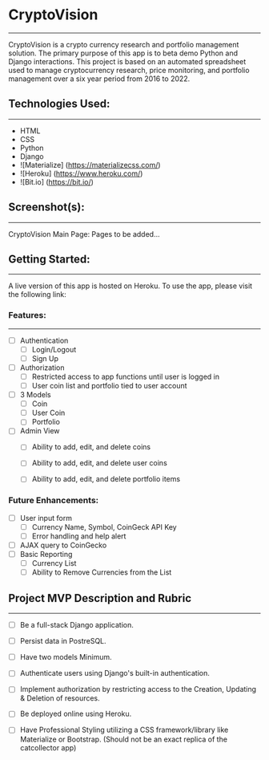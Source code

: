 # CryptoVision
--- 

CryptoVision is a crypto currency research and portfolio management solution. The primary purpose of this app is to beta demo Python and Django interactions. This project is based on an automated spreadsheet used to manage cryptocurrency research, price monitoring, and portfolio management over a six year period from 2016 to 2022. 

## Technologies Used: 
--- 

- HTML
- CSS
- Python
- Django
- ![Materialize] (https://materializecss.com/)
- ![Heroku] (https://www.heroku.com/)
- ![Bit.io] (https://bit.io/)

## Screenshot(s):
--- 
CryptoVision Main Page:
Pages to be added...
<!-- ![Login](images/login_screen.png) -->

## Getting Started: 
--- 

A live version of this app is hosted on Heroku. To use the app, please visit the following link: 
<!-- [CryptoVision] (https://cryptovision.herokuapp.com/) -->

### Features:
--- 
- [ ] Authentication
  - [ ] Login/Logout
  - [ ] Sign Up
- [ ] Authorization
  - [ ] Restricted access to app functions until user is logged in
  - [ ] User coin list and portfolio tied to user account
- [ ] 3 Models
  - [ ] Coin
  - [ ] User Coin
  - [ ] Portfolio
- [ ] Admin View
  - [ ] Ability to add, edit, and delete coins
  - [ ] Ability to add, edit, and delete user coins
  - [ ] Ability to add, edit, and delete portfolio items

  
### Future Enhancements:

- [ ] User input form
  - [ ] Currency Name, Symbol, CoinGeck API Key
  - [ ] Error handling and help alert
- [ ] AJAX query to CoinGecko
- [ ] Basic Reporting
  - [ ] Currency List
  - [ ] Ability to Remove Currencies from the List

## Project MVP Description and Rubric
--- 

- [ ] Be a full-stack Django application.
- [ ] Persist data in PostreSQL.
- [ ] Have two models Minimum.
- [ ] Authenticate users using Django's built-in authentication.
- [ ] Implement authorization by restricting access to the Creation, Updating & Deletion of resources.
- [ ] Be deployed online using Heroku.
- [ ] Have Professional Styling utilizing a CSS framework/library like Materialize or Bootstrap. (Should not be an exact replica of the catcollector app)


